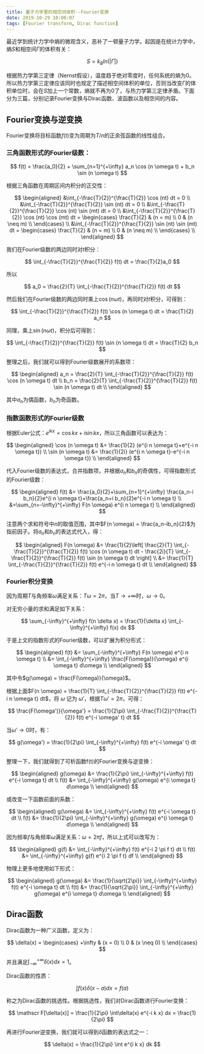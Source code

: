 ```yaml
---
title: 量子力学里的相空间体积--Fourier变换
date: 2019-10-29 10:08:07
tags: [Fourier transform, Dirac function]
---
```


最近学到统计力学中熵的微观含义，恶补了一顿量子力学。起因是在统计力学中，熵$S$和相空间$\Gamma$的体积有关：

$$ S = k_Bln(|\Gamma|) $$

根据热力学第三定律（Nernst假设），温度趋于绝对零度时，任何系统的熵为0。所以热力学第三定律应该同时也规定了描述相空间体积的单位，否则当改变$\Gamma$的体积单位时，会在$S$加上一个常数，熵就不再为0了，与热力学第三定律矛盾。下面分为三篇，分别记录Fourier变换与Dirac函数、波函数以及相空间的内容。

<!--more-->

## Fourier变换与逆变换
Fourier变换将目标函数$f(t)$变为周期为$T/n$的正余弦函数的线性组合。

### 三角函数形式的Fourier级数：

$$ f(t) = \frac{a_0}{2} + \sum_{n=1}^{+\infty} a_n \cos (n \omega t) + b_n \sin (n \omega t) $$

根据三角函数在周期区间内积分的正交性：

$$
\begin{aligned}
&\int_{-\frac{T}{2}}^{\frac{T}{2}} \cos (nt) dt = 0 \\
&\int_{-\frac{T}{2}}^{\frac{T}{2}} \sin (nt) dt = 0 \\
&\int_{-\frac{T}{2}}^{\frac{T}{2}} \cos (nt) \sin (mt) dt = 0 \\
&\int_{-\frac{T}{2}}^{\frac{T}{2}} \cos (nt) \cos (mt) dt =
\begin{cases}
\frac{T}{2} & (n = m) \\
0 & (n \neq m) \\
\end{cases}
\\
&\int_{-\frac{T}{2}}^{\frac{T}{2}} \sin (nt) \sin (mt) dt =
\begin{cases}
\frac{T}{2} & (n = m) \\
0 & (n \neq m) \\
\end{cases}
\\
\end{aligned}
$$

我们在Fourier级数的两边同时对$t$积分：

$$ \int_{-\frac{T}{2}}^{\frac{T}{2}} f(t) dt = \frac{T}{2}a_0 $$

所以

$$ a_0 = \frac{2}{T} \int_{-\frac{T}{2}}^{\frac{T}{2}} f(t) dt $$

然后我们在Fourier级数的两边同时乘上$\cos (n \omega t)$，再同时对$t$积分，可得到：

$$ \int_{-\frac{T}{2}}^{\frac{T}{2}} f(t) \cos (n \omega t) dt = \frac{T}{2} a_n $$

同理，乘上$\sin (n \omega t)$，积分后可得到：

$$ \int_{-\frac{T}{2}}^{\frac{T}{2}} f(t) \sin (n \omega t) dt = \frac{T}{2} b_n $$

整理之后，我们就可以得到Fourier级数展开的系数项：

$$
\begin{aligned}
a_n = \frac{2}{T} \int_{-\frac{T}{2}}^{\frac{T}{2}} f(t) \cos (n \omega t) dt \\
b_n = \frac{2}{T} \int_{-\frac{T}{2}}^{\frac{T}{2}} f(t) \sin (n \omega t) dt \\
\end{aligned}
$$

其中$a_n$为偶函数，$b_n$为奇函数。

### 指数函数形式的Fourier级数
根据Euler公式：$e^{ikx} = \cos kx + i\sin kx$，所以三角函数可以表达为：

$$
\begin{aligned}
\cos (n \omega t) &= \frac{1}{2} (e^{i n \omega t}+e^{-i n \omega t}) \\
\sin (n \omega t) &= \frac{1}{2i} (e^{i n \omega t}-e^{-i n \omega t}) \\
\end{aligned}
$$

代入Fourier级数的表达式，合并指数项，并根据$a_n$和$b_n$的奇偶性，可得指数形式的Fourier级数：

$$
\begin{aligned}
f(t) &= \frac{a_0}{2}+\sum_{n=1}^{+\infty} \frac{a_n-i b_n}{2}e^{i n \omega t}+\frac{a_n+i b_n}{2}e^{-i n \omega t} \\
&=\sum_{n=-\infty}^{+\infty} F(n \omega) e^{i n \omega t} \\
\end{aligned}
$$

注意两个求和符号中$n$的取值范围，其中$F(n \omega) = \frac{a_n-ib_n}{2}$为指前因子。将$a_n$和$b_n$的表达式代入，得：

$$
\begin{aligned}
F(n \omega) &= \frac{1}{2}\left[ \frac{2}{T} \int_{-\frac{T}{2}}^{\frac{T}{2}} f(t) \cos (n \omega t) dt - \frac{2i}{T} \int_{-\frac{T}{2}}^{\frac{T}{2}} f(t) \sin (n \omega t) dt \right] \\
&= \frac{1}{T} \int_{-\frac{T}{2}}^{\frac{T}{2}} f(t) e^{-i n \omega t} dt \\
\end{aligned}
$$

### Fourier积分变换
因为周期$T$与角频率$\omega$满足关系：$T \omega = 2 \pi$，当$T \to +\infty$时，$\omega \to 0$。

对无穷小量的求和满足如下关系：

$$ \sum_{-\infty}^{+\infty} f(n \delta x) = \frac{1}{\delta x} \int_{-\infty}^{+\infty} f(x) dx $$

于是上文的指数形式的Fourier级数，可以扩展为积分形式：

$$
\begin{aligned}
f(t) &= \sum_{-\infty}^{+\infty} F(n \omega) e^{i n \omega t} \\
     &= \int_{-\infty}^{+\infty} \frac{F(\omega)}{\omega} e^{i \omega t} d\omega \\
\end{aligned}
$$

其中令$g(\omega) = \frac{F(\omega)}{\omega}$。

根据上面$F(n \omega) = \frac{1}{T} \int_{-\frac{T}{2}}^{\frac{T}{2}} f(t) e^{-i n \omega t} dt$，将 $\omega$ 记为 $\omega'$，根据$T\omega' = 2\pi$，可得：

$$ \frac{F(\omega')}{\omega'} = \frac{1}{2\pi} \int_{-\frac{T}{2}}^{\frac{T}{2}} f(t) e^{-i \omega' t} dt $$

当$\omega' \to 0$时，有：

$$ g(\omega') = \frac{1}{2\pi} \int_{-\infty}^{+\infty} f(t) e^{-i \omega' t} dt $$

整理一下，我们就得到了可析函数f(t)的Fourier变换与逆变换：

$$
\begin{aligned}
g(\omega) &= \frac{1}{2\pi} \int_{-\infty}^{+\infty} f(t) e^{-i \omega t} dt \\
f(t)      &= \int_{-\infty}^{+\infty} g(\omega) e^{i \omega t} d\omega \\
\end{aligned}
$$

或改变一下函数前面的系数：

$$
\begin{aligned}
g(\omega) &= \int_{-\infty}^{+\infty} f(t) e^{-i \omega t} dt \\
f(t)      &= \frac{1}{2\pi} \int_{-\infty}^{+\infty} g(\omega) e^{i \omega t} d\omega \\
\end{aligned}
$$

因为频率$f$与角频率$\omega$满足关系：$\omega = 2 \pi f$，所以上式可以改写为：

$$
\begin{aligned}
g(f) &= \int_{-\infty}^{+\infty} f(t) e^{-i 2 \pi f t} dt \\
f(t) &= \int_{-\infty}^{+\infty} g(f) e^{i 2 \pi f t} df \\
\end{aligned}
$$

物理上更多地使用如下形式：

$$
\begin{aligned}
g(\omega) &= \frac{1}{\sqrt{2\pi}} \int_{-\infty}^{+\infty} f(t) e^{-i \omega t} dt \\
f(t)      &= \frac{1}{\sqrt{2\pi}} \int_{-\infty}^{+\infty} g(\omega) e^{i \omega t} d\omega \\
\end{aligned}
$$

## Dirac函数
Dirac函数为一种广义函数，定义为：

$$
\delta(x) =
\begin{cases}
+\infty & (x = 0) \\
0 & (x \neq 0) \\
\end{cases}
$$

并且满足$\int_{-\infty}^{+\infty} \delta(x)dx = 1$。

Dirac函数的性质：

$$ \int f(x)\delta(x-a)dx = f(a) $$

称之为Dirac函数的挑选性。根据挑选性，我们对Dirac函数进行Fourier变换：

$$ \mathscr F[\delta(x)] = \frac{1}{2\pi} \int\delta(x) e^{-i k x} dx = \frac{1}{2\pi} $$

再进行Fourier逆变换，我们就可以得到$\delta$函数的表达式之一：

$$ \delta(x) = \frac{1}{2\pi} \int e^{i k x} dk $$
